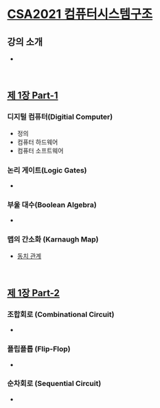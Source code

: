 # [CSA2021 컴퓨터시스템구조](https://www.youtube.com/playlist?list=PLc8fQ-m7b1hCHTT7VH2oo0Ng7Et096dYc)

## 강의 소개
- 

&nbsp;

## [제 1장 Part-1](https://www.youtube.com/watch?v=SG89LOgT7Vc&list=PLc8fQ-m7b1hCHTT7VH2oo0Ng7Et096dYc&index=2)

### 디지털 컴퓨터(Digitial Computer)

- 정의
- 컴퓨터 하드웨어
- 컴퓨터 소프트웨어

### 논리 게이트(Logic Gates)
- 

### 부울 대수(Boolean Algebra)
- 

### 맵의 간소화 (Karnaugh Map)
- [동치 관계](/이산수학/동치-관계.md)

&nbsp;

## [제 1장 Part-2](https://www.youtube.com/watch?v=gn5z3Un_qqM&list=PLc8fQ-m7b1hCHTT7VH2oo0Ng7Et096dYc&index=3)

### 조합회로 (Combinational Circuit)
- 

### 플립플롭 (Flip-Flop)
- 

### 순차회로 (Sequential Circuit)
- 
